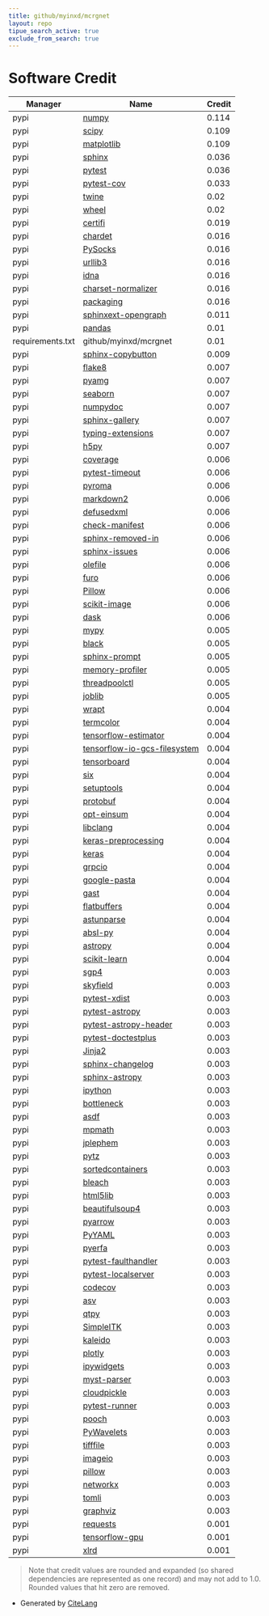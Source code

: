 ```yaml
---
title: github/myinxd/mcrgnet
layout: repo
tipue_search_active: true
exclude_from_search: true
---
```

# Software Credit

|Manager|Name|Credit|
|-------|----|------|
|pypi|[numpy](https://www.numpy.org)|0.114|
|pypi|[scipy](https://www.scipy.org)|0.109|
|pypi|[matplotlib](https://matplotlib.org)|0.109|
|pypi|[sphinx](https://pypi.org/project/sphinx)|0.036|
|pypi|[pytest](https://pypi.org/project/pytest)|0.036|
|pypi|[pytest-cov](https://pypi.org/project/pytest-cov)|0.033|
|pypi|[twine](https://pypi.org/project/twine)|0.02|
|pypi|[wheel](https://pypi.org/project/wheel)|0.02|
|pypi|[certifi](https://pypi.org/project/certifi)|0.019|
|pypi|[chardet](https://pypi.org/project/chardet)|0.016|
|pypi|[PySocks](https://pypi.org/project/PySocks)|0.016|
|pypi|[urllib3](https://pypi.org/project/urllib3)|0.016|
|pypi|[idna](https://pypi.org/project/idna)|0.016|
|pypi|[charset-normalizer](https://pypi.org/project/charset-normalizer)|0.016|
|pypi|[packaging](https://pypi.org/project/packaging)|0.016|
|pypi|[sphinxext-opengraph](https://pypi.org/project/sphinxext-opengraph)|0.011|
|pypi|[pandas](https://pypi.org/project/pandas)|0.01|
|requirements.txt|github/myinxd/mcrgnet|0.01|
|pypi|[sphinx-copybutton](https://pypi.org/project/sphinx-copybutton)|0.009|
|pypi|[flake8](https://pypi.org/project/flake8)|0.007|
|pypi|[pyamg](https://pypi.org/project/pyamg)|0.007|
|pypi|[seaborn](https://pypi.org/project/seaborn)|0.007|
|pypi|[numpydoc](https://pypi.org/project/numpydoc)|0.007|
|pypi|[sphinx-gallery](https://pypi.org/project/sphinx-gallery)|0.007|
|pypi|[typing-extensions](https://pypi.org/project/typing-extensions)|0.007|
|pypi|[h5py](https://pypi.org/project/h5py)|0.007|
|pypi|[coverage](https://github.com/nedbat/coveragepy)|0.006|
|pypi|[pytest-timeout](https://pypi.org/project/pytest-timeout)|0.006|
|pypi|[pyroma](https://pypi.org/project/pyroma)|0.006|
|pypi|[markdown2](https://pypi.org/project/markdown2)|0.006|
|pypi|[defusedxml](https://pypi.org/project/defusedxml)|0.006|
|pypi|[check-manifest](https://pypi.org/project/check-manifest)|0.006|
|pypi|[sphinx-removed-in](https://pypi.org/project/sphinx-removed-in)|0.006|
|pypi|[sphinx-issues](https://pypi.org/project/sphinx-issues)|0.006|
|pypi|[olefile](https://pypi.org/project/olefile)|0.006|
|pypi|[furo](https://pypi.org/project/furo)|0.006|
|pypi|[Pillow](https://python-pillow.org)|0.006|
|pypi|[scikit-image](https://scikit-image.org)|0.006|
|pypi|[dask](https://pypi.org/project/dask)|0.006|
|pypi|[mypy](https://pypi.org/project/mypy)|0.005|
|pypi|[black](https://pypi.org/project/black)|0.005|
|pypi|[sphinx-prompt](https://pypi.org/project/sphinx-prompt)|0.005|
|pypi|[memory-profiler](https://pypi.org/project/memory-profiler)|0.005|
|pypi|[threadpoolctl](https://pypi.org/project/threadpoolctl)|0.005|
|pypi|[joblib](https://pypi.org/project/joblib)|0.005|
|pypi|[wrapt](https://pypi.org/project/wrapt)|0.004|
|pypi|[termcolor](https://pypi.org/project/termcolor)|0.004|
|pypi|[tensorflow-estimator](https://pypi.org/project/tensorflow-estimator)|0.004|
|pypi|[tensorflow-io-gcs-filesystem](https://pypi.org/project/tensorflow-io-gcs-filesystem)|0.004|
|pypi|[tensorboard](https://pypi.org/project/tensorboard)|0.004|
|pypi|[six](https://pypi.org/project/six)|0.004|
|pypi|[setuptools](https://pypi.org/project/setuptools)|0.004|
|pypi|[protobuf](https://pypi.org/project/protobuf)|0.004|
|pypi|[opt-einsum](https://pypi.org/project/opt-einsum)|0.004|
|pypi|[libclang](https://pypi.org/project/libclang)|0.004|
|pypi|[keras-preprocessing](https://pypi.org/project/keras-preprocessing)|0.004|
|pypi|[keras](https://pypi.org/project/keras)|0.004|
|pypi|[grpcio](https://pypi.org/project/grpcio)|0.004|
|pypi|[google-pasta](https://pypi.org/project/google-pasta)|0.004|
|pypi|[gast](https://pypi.org/project/gast)|0.004|
|pypi|[flatbuffers](https://pypi.org/project/flatbuffers)|0.004|
|pypi|[astunparse](https://pypi.org/project/astunparse)|0.004|
|pypi|[absl-py](https://pypi.org/project/absl-py)|0.004|
|pypi|[astropy](http://astropy.org)|0.004|
|pypi|[scikit-learn](http://scikit-learn.org)|0.004|
|pypi|[sgp4](https://github.com/brandon-rhodes/python-sgp4)|0.003|
|pypi|[skyfield](http://github.com/brandon-rhodes/python-skyfield/)|0.003|
|pypi|[pytest-xdist](https://github.com/pytest-dev/pytest-xdist)|0.003|
|pypi|[pytest-astropy](https://pypi.org/project/pytest-astropy)|0.003|
|pypi|[pytest-astropy-header](https://pypi.org/project/pytest-astropy-header)|0.003|
|pypi|[pytest-doctestplus](https://pypi.org/project/pytest-doctestplus)|0.003|
|pypi|[Jinja2](https://pypi.org/project/Jinja2)|0.003|
|pypi|[sphinx-changelog](https://pypi.org/project/sphinx-changelog)|0.003|
|pypi|[sphinx-astropy](https://pypi.org/project/sphinx-astropy)|0.003|
|pypi|[ipython](https://pypi.org/project/ipython)|0.003|
|pypi|[bottleneck](https://pypi.org/project/bottleneck)|0.003|
|pypi|[asdf](https://pypi.org/project/asdf)|0.003|
|pypi|[mpmath](https://pypi.org/project/mpmath)|0.003|
|pypi|[jplephem](https://pypi.org/project/jplephem)|0.003|
|pypi|[pytz](https://pypi.org/project/pytz)|0.003|
|pypi|[sortedcontainers](https://pypi.org/project/sortedcontainers)|0.003|
|pypi|[bleach](https://pypi.org/project/bleach)|0.003|
|pypi|[html5lib](https://pypi.org/project/html5lib)|0.003|
|pypi|[beautifulsoup4](https://pypi.org/project/beautifulsoup4)|0.003|
|pypi|[pyarrow](https://pypi.org/project/pyarrow)|0.003|
|pypi|[PyYAML](https://pypi.org/project/PyYAML)|0.003|
|pypi|[pyerfa](https://pypi.org/project/pyerfa)|0.003|
|pypi|[pytest-faulthandler](https://pypi.org/project/pytest-faulthandler)|0.003|
|pypi|[pytest-localserver](https://pypi.org/project/pytest-localserver)|0.003|
|pypi|[codecov](https://pypi.org/project/codecov)|0.003|
|pypi|[asv](https://pypi.org/project/asv)|0.003|
|pypi|[qtpy](https://pypi.org/project/qtpy)|0.003|
|pypi|[SimpleITK](https://pypi.org/project/SimpleITK)|0.003|
|pypi|[kaleido](https://pypi.org/project/kaleido)|0.003|
|pypi|[plotly](https://pypi.org/project/plotly)|0.003|
|pypi|[ipywidgets](https://pypi.org/project/ipywidgets)|0.003|
|pypi|[myst-parser](https://pypi.org/project/myst-parser)|0.003|
|pypi|[cloudpickle](https://pypi.org/project/cloudpickle)|0.003|
|pypi|[pytest-runner](https://pypi.org/project/pytest-runner)|0.003|
|pypi|[pooch](https://pypi.org/project/pooch)|0.003|
|pypi|[PyWavelets](https://pypi.org/project/PyWavelets)|0.003|
|pypi|[tifffile](https://pypi.org/project/tifffile)|0.003|
|pypi|[imageio](https://pypi.org/project/imageio)|0.003|
|pypi|[pillow](https://pypi.org/project/pillow)|0.003|
|pypi|[networkx](https://pypi.org/project/networkx)|0.003|
|pypi|[tomli](https://pypi.org/project/tomli)|0.003|
|pypi|[graphviz](https://pypi.org/project/graphviz)|0.003|
|pypi|[requests](https://requests.readthedocs.io)|0.001|
|pypi|[tensorflow-gpu](https://www.tensorflow.org/)|0.001|
|pypi|[xlrd](http://www.python-excel.org/)|0.001|


> Note that credit values are rounded and expanded (so shared dependencies are represented as one record) and may not add to 1.0. Rounded values that hit zero are removed.


- Generated by [CiteLang](https://github.com/vsoch/citelang)
